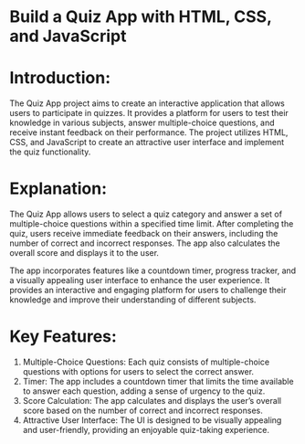 # Build a Quiz App with HTML, CSS, and JavaScript

# Introduction:
The Quiz App project aims to create an interactive application that allows users to participate in quizzes. It provides a platform for users to test their knowledge in various subjects, answer multiple-choice questions, and receive instant feedback on their performance. The project utilizes HTML, CSS, and JavaScript to create an attractive user interface and implement the quiz functionality.

# Explanation:
The Quiz App allows users to select a quiz category and answer a set of multiple-choice questions within a specified time limit. After completing the quiz, users receive immediate feedback on their answers, including the number of correct and incorrect responses. The app also calculates the overall score and displays it to the user.

The app incorporates features like a countdown timer, progress tracker, and a visually appealing user interface to enhance the user experience. It provides an interactive and engaging platform for users to challenge their knowledge and improve their understanding of different subjects.

# Key Features:

1. Multiple-Choice Questions: Each quiz consists of multiple-choice questions with options for users to select the correct answer.
2. Timer: The app includes a countdown timer that limits the time available to answer each question, adding a sense of urgency to the quiz.
3. Score Calculation: The app calculates and displays the user’s overall score based on the number of correct and incorrect responses.
4. Attractive User Interface: The UI is designed to be visually appealing and user-friendly, providing an enjoyable quiz-taking experience.
